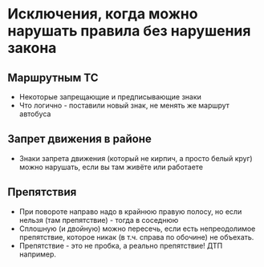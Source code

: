 # Исключения, когда можно нарушать правила без нарушения закона

## Маршрутным ТС
* Некоторые запрещающие и предписывающие знаки
* Что логично - поставили новый знак, не менять же маршрут автобуса

## Запрет движения в районе
* Знаки запрета движения (который не кирпич, а просто белый круг) можно нарушать, если вы там живёте или работаете

## Препятствия
* При повороте направо надо в крайнюю правую полосу, но если нельзя (там препятствие) - тогда в соседнюю
* Сплошную (и двойную) можно пересечь, если есть непреодолимое препятствие, которое никак (в т.ч. справа по обочине) не объехать.
* Препятствие - это не пробка, а реально препятствие! ДТП например.
